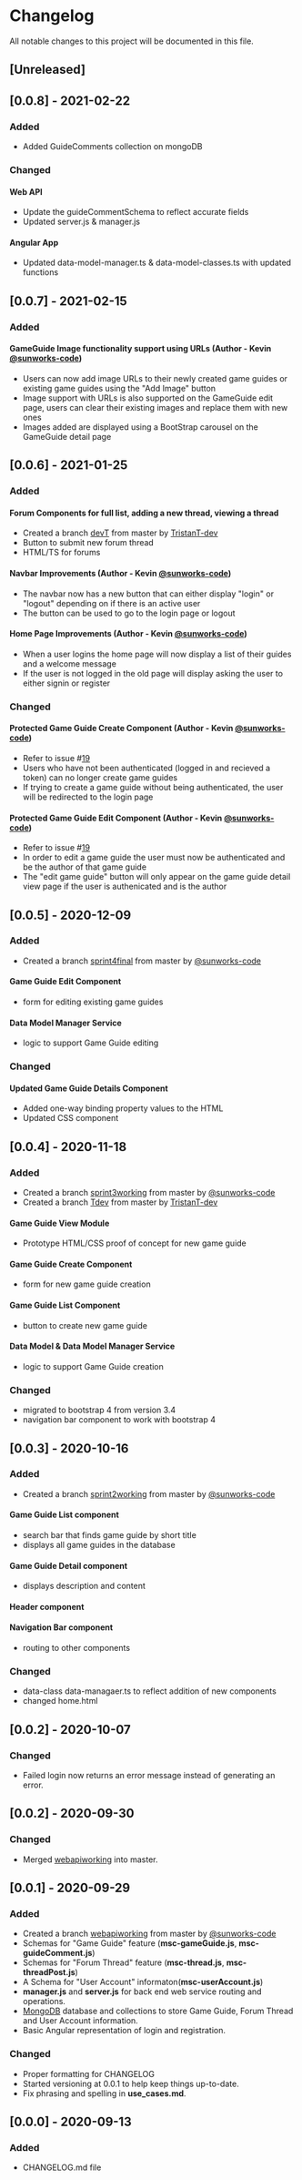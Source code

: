# Changelog
All notable changes to this project will be documented in this file.

## [Unreleased]

## [0.0.8] - 2021-02-22


### **Added**
- Added GuideComments collection on mongoDB 
### **Changed**

#### Web API
- Update the guideCommentSchema to reflect accurate fields
- Updated server.js & manager.js 

#### Angular App
- Updated data-model-manager.ts & data-model-classes.ts with updated functions

## [0.0.7] - 2021-02-15

### **Added**

#### GameGuide Image functionality support using URLs (Author - Kevin [@sunworks-code](https://github.com/sunworks-code))
- Users can now add image URLs to their newly created game guides or existing game guides using the "Add Image" button
- Image support with URLs is also supported on the GameGuide edit page, users can clear their existing images and replace them with new ones
- Images added are displayed using a BootStrap carousel on the GameGuide detail page

## [0.0.6] - 2021-01-25


### **Added**

#### Forum Components for full list, adding a new thread, viewing a thread
- Created a branch [devT](https://github.com/SenecaCollegeBTSProjects/Group_20/tree/devT) from master by [TristanT-dev](https://github.com/TristanT-dev)
- Button to submit new forum thread
- HTML/TS for forums

#### Navbar Improvements (Author - Kevin [@sunworks-code](https://github.com/sunworks-code))
- The navbar now has a new button that can either display "login" or "logout" depending on if there is an active user
- The button can be used to go to the login page or logout

#### Home Page Improvements (Author - Kevin [@sunworks-code](https://github.com/sunworks-code))
- When a user logins the home page will now display a list of their guides and a welcome message
- If the user is not logged in the old page will display asking the user to either signin or register

### **Changed**

#### Protected Game Guide Create Component (Author - Kevin [@sunworks-code](https://github.com/sunworks-code))
- Refer to issue #[19](https://github.com/SenecaCollegeBTSProjects/Group_20/issues/19)
- Users who have not been authenticated (logged in and recieved a token) can no longer create game guides
- If trying to create a game guide without being authenticated, the user will be redirected to the login page

#### Protected Game Guide Edit Component (Author - Kevin [@sunworks-code](https://github.com/sunworks-code))
- Refer to issue #[19](https://github.com/SenecaCollegeBTSProjects/Group_20/issues/19)
- In order to edit a game guide the user must now be authenticated and be the author of that game guide
- The "edit game guide" button will only appear on the game guide detail view page if the user is authenicated and is the author 

## [0.0.5] - 2020-12-09

### **Added**
- Created a branch [sprint4final](https://github.com/SenecaCollegeBTSProjects/Group_20/tree/sprint4final) from master by [@sunworks-code](https://github.com/sunworks-code)

#### Game Guide Edit Component
- form for editing existing game guides

#### Data Model Manager Service
- logic to support Game Guide editing

### **Changed**

#### Updated Game Guide Details Component
- Added one-way binding property values to the HTML 
- Updated CSS component

## [0.0.4] - 2020-11-18

### **Added**
- Created a branch [sprint3working](https://github.com/SenecaCollegeBTSProjects/Group_20/tree/sprint3working) from master by [@sunworks-code](https://github.com/sunworks-code)
- Created a branch [Tdev](https://github.com/SenecaCollegeBTSProjects/Group_20/tree/Tdev) from master by [TristanT-dev](https://github.com/TristanT-dev)

#### Game Guide View Module
- Prototype HTML/CSS proof of concept for new game guide
#### Game Guide Create Component
- form for new game guide creation

####  Game Guide List Component
- button to create new game guide

#### Data Model & Data Model Manager Service
- logic to support Game Guide creation

### **Changed**
- migrated to bootstrap 4 from version 3.4
- navigation bar component to work with bootstrap 4


## [0.0.3] - 2020-10-16

### **Added**
- Created a branch [sprint2working](https://github.com/SenecaCollegeBTSProjects/Group_20/tree/sprint2working) from master by [@sunworks-code](https://github.com/sunworks-code)
#### Game Guide List component 
- search bar that finds game guide by short title
- displays all game guides in the database

#### Game Guide Detail component
- displays description and content 
#### Header component
#### Navigation Bar component
- routing to other components

### **Changed**
- data-class data-managaer.ts to reflect addition of new components
- changed home.html


## [0.0.2] - 2020-10-07

### **Changed**
- Failed login now returns an error message instead of generating an error. 

## [0.0.2] - 2020-09-30

### **Changed**
- Merged [webapiworking](https://github.com/SenecaCollegeBTSProjects/Group_20/tree/webapiworking/BTS530-web-api) into master.


## [0.0.1] - 2020-09-29

### **Added**
- Created a branch [webapiworking](https://github.com/SenecaCollegeBTSProjects/Group_20/tree/webapiworking/BTS530-web-api) from master by [@sunworks-code](https://github.com/sunworks-code) 
- Schemas for "Game Guide" feature (**msc-gameGuide.js**, **msc-guideComment.js**)
- Schemas for "Forum Thread" feature (**msc-thread.js**, **msc-threadPost.js**)
- A Schema for "User Account" informaton(**msc-userAccount.js**)
- **manager.js** and **server.js** for back end web service routing and operations.
- [MongoDB](https://cloud.mongodb.com/v2/5f6fa997b20a192654de510b#metrics/replicaSet/5f6fab7880c06236a17b03bd/explorer/GameWebsite/forumThreads/find) database and collections to store Game Guide, Forum Thread and User Account information.
- Basic Angular representation of login and registration.


### **Changed**
- Proper formatting for CHANGELOG
- Started versioning at 0.0.1 to help keep things up-to-date.
- Fix phrasing and spelling in **use_cases.md**.

## [0.0.0] - 2020-09-13

### **Added**
- CHANGELOG.md file 



